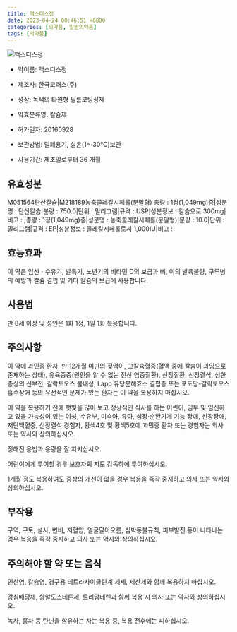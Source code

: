 ```yaml
---
title: 맥스디스정
date: 2023-04-24 00:46:51 +0800
categories: [의약품, 일반의약품]
tags: [의약품]
---
```

![맥스디스정](https://nedrug.mfds.go.kr/pbp/cmn/itemImageDownload/148362363212600157)

- 약이름: 맥스디스정
- 제조사: 한국코러스(주)
- 성상: 녹색의 타원형 필름코팅정제
- 약효분류명: 칼슘제
- 허가일자: 20160928
- 보관방법: 밀폐용기, 실온(1～30℃)보관

- 사용기간: 제조일로부터 36 개월
## 유효성분
M051564탄산칼슘|M218189농축콜레칼시페롤(분말형)
총량 : 1정(1,049mg)중|성분명 : 탄산칼슘|분량 : 750.0|단위 : 밀리그램|규격 : USP|성분정보 : 칼슘으로 300mg|비고 : ;총량 : 1정(1,049mg)중|성분명 : 농축콜레칼시페롤(분말형)|분량 : 10.0|단위 : 밀리그램|규격 : EP|성분정보 : 콜레칼시페롤로서 1,000IU|비고 :
## 효능효과
이 약은 임신ㆍ수유기, 발육기, 노년기의 비타민 D의 보급과 뼈, 이의 발육불량, 구루병의 예방과 칼슘 결핍 및 기타 칼슘의 보급에 사용합니다.

## 사용법
만 8세 이상 및 성인은 1회 1정, 1일 1회 복용합니다.

## 주의사항
이 약에 과민증 환자, 만 12개월 미만의 젖먹이, 고칼슘혈증(혈액 중에 칼슘이 과잉으로 존재하는 상태), 유육종증(원인을 알 수 없는 전신 염증질환), 신장질환, 신장결석, 심한 증상의 신부전, 갈락토오스 불내성, Lapp 유당분해효소 결핍증 또는 포도당-갈락토오스 흡수장애 등의 유전적인 문제가 있는 환자는 이 약을 복용하지 마십시오.

이 약을 복용하기 전에 햇빛을 많이 보고 정상적인 식사를 하는 어린이, 임부 및 임신하고 있을 가능성이 있는 여성, 수유부, 미숙아, 유아, 심장·순환기계 기능 장애, 신장장애, 저단백혈증, 신장결석 경험자, 황색4호 및 황색5호에 과민증 환자 또는 경험자는 의사 또는 약사와 상의하십시오.

정해진 용법과 용량을 잘 지키십시오.

어린이에게 투여할 경우 보호자의 지도 감독하에 투여하십시오.

1개월 정도 복용하여도 증상의 개선이 없을 경우 복용을 즉각 중지하고 의사 또는 약사와 상의하십시오.

## 부작용
구역, 구토, 설사, 변비, 저혈압, 얼굴달아오름, 심박동불규칙, 피부발진 등이 나타나는 경우 복용을 즉각 중지하고 의사 또는 약사와 상의하십시오.

## 주의해야 할 약 또는 음식
인산염, 칼슘염, 경구용 테트라사이클린계 제제, 제산제와 함께 복용하지 마십시오.

강심배당체, 항알도스테론제, 트리암테렌과 함께 복용 시 의사 또는 약사와 상의하십시오.

녹차, 홍차 등 탄닌을 함유하는 차는 복용 중, 복용 전후에는 피하십시오.

